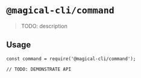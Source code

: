 # `@magical-cli/command`

> TODO: description

## Usage

```
const command = require('@magical-cli/command');

// TODO: DEMONSTRATE API
```
